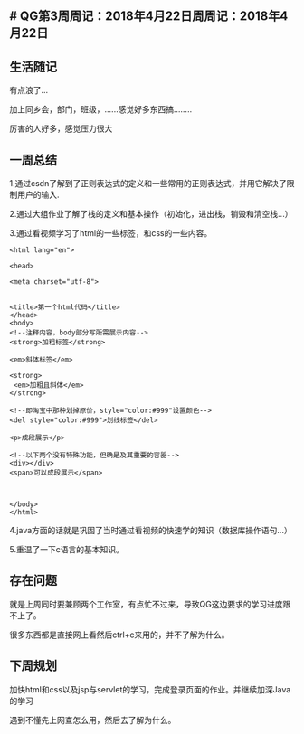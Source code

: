## # QG第3周周记：2018年4月22日周周记：2018年4月22日

## 生活随记
有点浪了...

加上同乡会，部门，班级，......感觉好多东西搞........

厉害的人好多，感觉压力很大

## 一周总结
1.通过csdn了解到了正则表达式的定义和一些常用的正则表达式，并用它解决了限制用户的输入.

2.通过大组作业了解了栈的定义和基本操作（初始化，进出栈，销毁和清空栈...）

3.通过看视频学习了html的一些标签，和css的一些内容。
```
<html lang="en">

<head> 

<meta charset="utf-8">


<title>第一个html代码</title>
</head>
<body>
<!--注释内容，body部分写所需展示内容-->
<strong>加粗标签</strong>

<em>斜体标签</em>

<strong>
 <em>加粗且斜体</em>
</strong>

<!--即淘宝中那种划掉原价，style="color:#999"设置颜色-->
<del style="color:#999">划线标签</del>

<p>成段展示</p>

<!--以下两个没有特殊功能，但确是及其重要的容器-->
<div></div>
<span>可以成段展示</span>



</body>
</html> 
``` 

4.java方面的话就是巩固了当时通过看视频的快速学的知识（数据库操作语句...）

5.重温了一下c语言的基本知识。






## 存在问题
就是上周同时要兼顾两个工作室，有点忙不过来，导致QG这边要求的学习进度跟不上了。

很多东西都是直接网上看然后ctrl+c来用的，并不了解为什么。






## 下周规划

加快html和css以及jsp与servlet的学习，完成登录页面的作业。并继续加深Java的学习

遇到不懂先上网查怎么用，然后去了解为什么。



